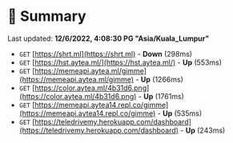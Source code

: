 # 📖 Summary
Last updated: **12/6/2022, 4:08:30 PG "Asia/Kuala_Lumpur"**

- `GET` [https://shrt.ml](https://shrt.ml) - **Down** (298ms)
- `GET` [https://hst.aytea.ml/](https://hst.aytea.ml/) - **Up** (553ms)
- `GET` [https://memeapi.aytea.ml/gimme](https://memeapi.aytea.ml/gimme) - **Up** (1266ms)
- `GET` [https://color.aytea.ml/4b31d6.png](https://color.aytea.ml/4b31d6.png) - **Up** (1761ms)
- `GET` [https://memeapi.aytea14.repl.co/gimme](https://memeapi.aytea14.repl.co/gimme) - **Up** (535ms)
- `GET` [https://teledrivemy.herokuapp.com/dashboard](https://teledrivemy.herokuapp.com/dashboard) - **Up** (243ms)
